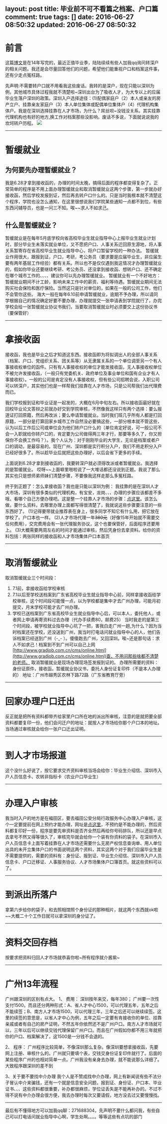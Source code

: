 layout: post
title: 毕业前不可不看篇之档案、户口篇
comment: true
tags: []
date: 2016-06-27 08:50:32
updated: 2016-06-27 08:50:32
---
前言
==

这篇[博文](http://c.blog.sina.com.cn/profile.php?blogid=6f4dfb3f890018j0)是在14年写完的，最近正值毕业季，陆陆续续有些人加我qq询问转深户的相关问题。我还是会尽量回答他们的问题，希望他们能重视户口和档案这件事，还有少走点冤枉路。

先声明:不需要转户口就不用看我这些废话。我转的是深户，现在只能以深圳为例，其他城市具体过程我就不清楚啦~深圳出台为了吸收人才，为大专以上的应届毕业生落户深圳的政策。深圳入户选择途径：(1)配偶家庭户（2）本人或亲友的房产立户、挂靠亲友家庭户（3）本人单位集体或配偶单位集体户（4）代理机构集体户。我是在深圳选择挂靠在人才市场，为什么？屌丝呗~没钱没关系。其实挂靠代理机构也有好的地方,换工作对档案那些没影响。废话不多说，下面就说说我的坎坷转户历程。
![](http://o8oseymkx.bkt.clouddn.com/images/hexo-issue/2016-06-28.jpg)

----------



暂缓就业
====

## 为何要先办理暂缓就业？ ##


我是6.28才拿到接收函的，办理的时间太晚，搞得后面的程序都变得复杂了。正常简单的程序是不用上面办理暂缓就业和取消暂缓就业这两个步骤，第一步就办好接收函，然后学校发报到证，然后再去转户口什么的。只是当时我根本就不清楚这个程序，学院也没怎么通知，在这里很想说我们学院某些通知一点都不到位，有些东西问辅导员，也是一问三不知。唉~~求人不如求己。

## 什么是暂缓就业？ ##

暂缓就业是在每年5月底学校向省高校毕业生就业指导中心上报毕业生就业计划时，部分毕业生未落实就业单位，又不愿把户口、人事关系迁回原生源地，将人事关系暂寄存在省高校毕业生就业指导中心，将户口暂留学校的一种办法。
暂缓就业作用很大，跟报到证，户口，考研，考公务员（要求要是应届毕业生，非应届生要有两年基层工作经验）都有关系。所以也不是仅仅遇到我这情况才办理暂缓就业的，假如你毕业还要继续考研、考公务员、还没拿到接收函、想转户口、还不确定在哪个城市工作的、、、、建议你可以先办理暂缓就业。
暂缓就业有一个不好地方：暂缓就业期间不计工龄，影响未来工作中的薪资、福利等待遇。暂缓就业期间无法购买社会保险和医疗保险。当然这只是针对单位的，如果在一般的公司工作，他们不会管你这些。
海大一般在每年6.10前申请暂缓就业，逾期不予办理，所以请同学根据自己的情况确定好要不要办理，办理就提交一张申请表到学院就行了，办完学校会给一张暂缓就业协议书我们，当要取消暂缓就业时必须要交上这份协议书（要保管好）

----------





拿接收函
====

接收函，我也是毕业之后才知道这东西。接收函即为将拟调出人的全部人事关系（档案、户口、党组织关系、团关系等）从无隶属关系的一个单位调至另一个有人事接收权单位的函件。只有有人事接收权的单位才能发接收函，无人事接收权单位不被允许发接收函，（一般只有党委机关、政府单位及事业单位和国有企业才有人事接收权）。一般的公司是肯定没有人事接收权，但有些公司招聘会说，入职公司可以转深户，其实他们也是一样帮我们挂靠在人才市场，只是公司帮我们出代理费而已。

我们学校报到证和毕业证是一起发的，大概在6月中旬左右。所以接收函最好就在回校毕业论文答辩之前就办好交到学院审核，不然像我这样只有两个选择：要么报道证打回原籍，然后再改派；要么申请暂缓就业。当时我们班几乎所有人都是打回原籍，一部分是打算回家乡城市工作自然没必要搞这些，一部分根本就不管这些，认为以后工作后公司或单位会为他们转户口什么的（单位肯定好说，可一般公司不会一入职就给你转户口的，肯定要为公司做得两三年才行，那要等多久了，你又担保你不会换工作吗？）。我个人认为：对于刚刚毕业的大学生，无论是档案或者户口的调动，是最容易的。现在广州、深圳都是实行积分入户，我们不用走积分入户已经好很多了。所以趁毕业后就把这些办理好，以后会省下更多的手续。

上面说到6.28才拿到接收函的，我要转深户就必须得改派或者暂缓就业。我选择的是暂缓就业。
哎呀~~上面噼里啪啦说了一大堆话都还没说到正题。我说了那么其实也只是想师弟师妹们清楚步骤，不要像我这样走那么多冤枉路。

终于到正题了：怎么拿接收函？我也是只能以深圳为例：
我挂靠的是在深圳人才大市场，深圳有很多类似的代理机构，有宝安，龙岗、、、办理的步骤应该都差不多哦，看哪个自己方便办理吧。这是整一个挂靠人才市场的步骤：[点这里](http://www.szhr.com.cn/fesco/qyfw/qyfw_graduation.html)。该怎么做，要什么资料，去哪里办理上面都写得很清楚了，我就说这些步骤要注意的一些东西好了。
(1)记得要带就业推荐表在身上，很多同学不知它有什么用，把它放在学校了。户口本也一样。
(2)人才市场代理一年~~380元~~（好像15年开始就不需要交任何费用），交完费用会有一张代理服务协议，这个也要保管好，后面程序还要用上。
(3)大概需要两周左右的时间才能通过审核，然后凭身份去拿资料。给你的资料包括：两张同样的接收函和人才市场集体户口本首页

----------





取消暂缓就业
======

取消暂缓就业三个时间段：
1) 7.1前，拿接收函给学校审核
2) 7.1以后至学校送档案到广东省高校毕业生就业指导中心前，同样拿接收函给学校审核，这个时间段可能慢一点，以为学校都是集中才去广州办理，可能月初提交，月末学校可能才去广州办理。
3) 学校已送档案到广东省高校毕业生就业指导中心后，可以本人，委托他人，或者网上申请再寄资料过去办理（代办手续费80，邮费25）
当时我走的是第三个时间段，被学校就业指导中心坑了一把，害我白走广州一趟,为什么？因为当时档案还在学校，还没送到广州，我当时打电话问就业指导中心的人，他们告诉档案已经送到广州（-_- ）。傻傻跑去广州，又回深圳。唉~还是那句话：求人不如求己！档案到不到广州可以自己上网[http://www.gradjob.com.cn/cms/online.html](http://www.gradjob.com.cn/cms/online.html)查，不用问那些啥都不清楚的老师。
取消暂缓就业是现场办理现场签发报到证的。
办理所需要的资料：身份证原件，接收函，暂缓就业协议书，委托人身份证复印件（不是本人办理的）
地址：广州市越秀区农林下路72路（广东省教育厅旁）

----------





回家办理户口迁出
========

反正就是把所有资料都带齐给家里户口所在地的派出所审核，注意的是就把要全部资料都要复印一份，他们会问迁户的地址：就按人才市场给你那个户口本的地址。当场通过审核就会给你一张户口迁出证明。


----------




到人才市场报道
=======

这个没什么好说了，按它要求交齐资料审核当场会给你：毕业生介绍信、深圳市入户人员信息卡、农转非指标卡（农业户口毕业生）


----------




办理入户审核
======

我当时入户的地方是在福田区，要去福田公安分局行政服务中心办理入户审核，这个一定要提前在网上预约才能办理，网址是[点这里](http://61.144.240.26:11180/ftyy_c/index.htm)，不预约是不能办理的，然后资料都复印好一份，程序是要先审资料是否齐全然后再给你号码排队，所以还是早点去拿号不然又得等很久了，审核完毕就会给你一个装有你资料的袋子。在深圳市入户人员信息卡上面写着挂靠在人才市场还需要什么无房产权信息查询单、用人单位出具的未开立集体户口的书面说明这两个资料，其实这两个对于我们应届毕业生是不需要提供的，需要的资料有：身份证、报到证、毕业生介绍信、深圳市入户人员信息卡、户口迁移证、人事服务协议、人才市场集体户口簿首页。就这些资料可以了。


----------




到派出所落户
======

拿第六步给你的袋子，和去照相馆照个身份证的那种相片，就这两个东西就ok啦~~大概二十个工作日就可以拿深圳的身分证了。


----------




资料交回存档
======

按要求把资料归回人才市场就恭喜你啦~所有程序就介酱紫~

----------

广州13年流程
=======

广州跟深圳的区别有点大。
1、 费用：
深圳按年来交，每年380；
广州要一次性支付1500。而且还分两种形式：A、省人才中心1500，可以代理五年，五年之后不能续签；B、南方人才市场1500，可以代理三年，三年之后还可以继续续签。这里的续签的意思是，以省人才中心为例，五年之后一定要有肯接收你的单位、挂靠亲戚或者有自己的房产证明，不然五年你依然还不是广州户口。南方人才市场就可以，三年以后可以继续交钱代理保留广州户口。而且在广州假如你都不用三年就把你的户口、档案解决了，这1500是一分钱不会退的。

2、 程序：
广州程序比较简单，不像深圳那么复杂。像深圳要想拿接收函，先要网上注册、审核什么的。广州就只要填个表，交钱交身份证复印件就行了。后面的某些程序广州的也相对简单一点。广州我没有亲身去办理，就不能说那么详细了。大致程序跟深圳的差不到

3、关于要不要找中介办理
我个人是不赞成找中介办理，网上有新闻说有些不法分子冒认中介来骗钱，还有一个就是信息安全问题，报到证、身份证、户口本、毕业证书、、、这些资料都很重要，补办都很麻烦，学位证丢失是不能再补办的。不过不得不说有中介办理会很方便，我去办理时每次又要请假，地方没去过又要慢慢找。

----------

最后有不懂得地方可以加我qq聊：271688304，先声明不要什么都问我，有些自己可以打电话问就业指导中心啊，学生处啊。。。。等等这些有点坑的部门


